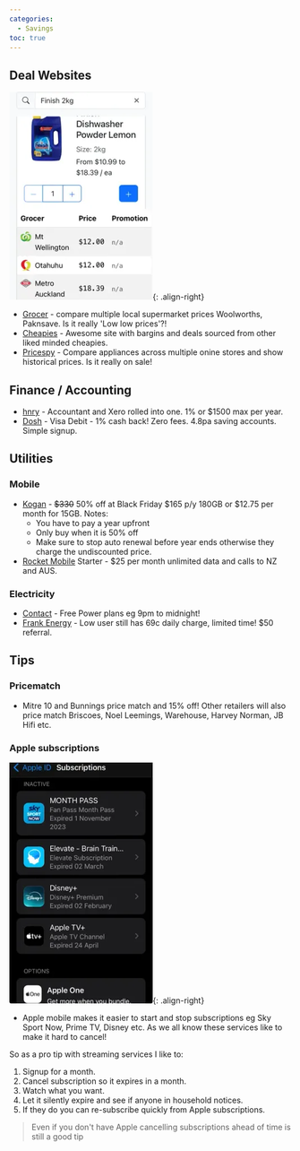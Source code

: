 ```yaml
---
categories:
  - Savings
toc: true
---
```


## Deal Websites

![Grocer App](/assets/posts/2024/Grocer.webp){: .align-right}

* [Grocer](https://grocer.nz/) - compare multiple local supermarket prices Woolworths, Paknsave. Is it really 'Low low prices'?!
* [Cheapies](https://www.cheapies.nz/) - Awesome site with bargins and deals sourced from other liked minded cheapies.
* [Pricespy](https://pricespy.co.nz/) - Compare appliances across multiple onine stores and show historical prices. Is it really on sale!

## Finance / Accounting

* [hnry](https://hnry.co.nz/) - Accountant and Xero rolled into one. 1% or $1500 max per year.
* [Dosh](https://www.dosh.nz/) - Visa Debit - 1% cash back! Zero fees. 4.8pa saving accounts. Simple signup.

## Utilities

### Mobile

* [Kogan](https://koganmobile.co.nz/#prepayplans) - ~~$330~~ 50% off at Black Friday $165 p/y 180GB or $12.75 per month for 15GB. Notes:
  * You have to pay a year upfront
  * Only buy when it is 50% off
  * Make sure to stop auto renewal before year ends otherwise they charge the undiscounted price.
* [Rocket Mobile](https://rocketmobile.co.nz/plans/) Starter - $25 per month unlimited data and calls to NZ and AUS.

### Electricity

* [Contact](https://contact.co.nz/residential) - Free Power plans eg 9pm to midnight!
* [Frank Energy](https://frankenergy.co.nz/our-rates) - Low user still has 69c daily charge, limited time! $50 referral.

## Tips

### Pricematch

* Mitre 10 and Bunnings price match and 15% off! Other retailers will also price match Briscoes, Noel Leemings, Warehouse, Harvey Norman, JB Hifi etc. 

### Apple subscriptions

![Apple Subscriptions](/assets/posts/2024/AppleSubscriptions.webp){: .align-right}

* Apple mobile makes it easier to start and stop subscriptions eg Sky Sport Now, Prime TV, Disney etc. As we all know these services like to make it hard to cancel! 

So as a pro tip with streaming services I like to:

1. Signup for a month.
2. Cancel subscription so it expires in a month.
3. Watch what you want.
4. Let it silently expire and see if anyone in household notices. 
5. If they do you can re-subscribe quickly from Apple subscriptions.

> Even if you don't have Apple cancelling subscriptions ahead of time is still a good tip